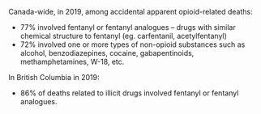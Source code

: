 <!-- Section Level Feedback -->
<markdown-container>
  <markdown-column>
    <markdown-image src="images/graph-placeholder.svg"></markdown-image>

Canada-wide, in 2019, among accidental apparent opioid-related deaths:
  - 77% involved fentanyl or fentanyl analogues – drugs with similar chemical structure to fentanyl (eg. carfentanil, acetylfentanyl)
  - 72% involved one or more types of non-opioid substances such as alcohol, benzodiazepines, cocaine, gabapentinoids, methamphetamines, W-18, etc.



  </markdown-column>
  
  <markdown-column>
  <markdown-image src="images/graph-placeholder.svg"></markdown-image>
  

  In British Columbia in 2019:
  - 86% of deaths related to illicit drugs involved fentanyl or fentanyl analogues. 


  </markdown-column>
</markdown-container>